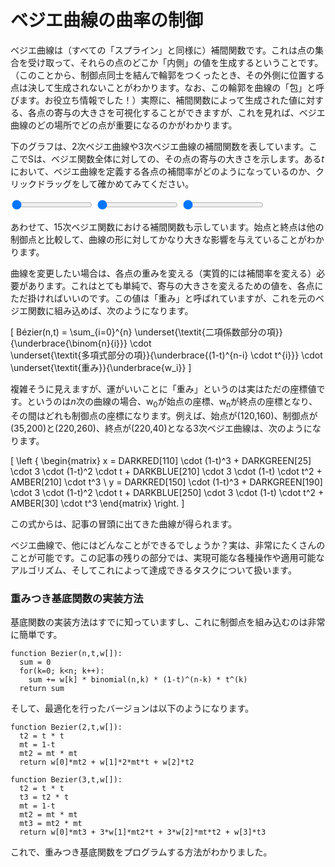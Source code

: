 # ベジエ曲線の曲率の制御

ベジエ曲線は（すべての「スプライン」と同様に）補間関数です。これは点の集合を受け取って、それらの点のどこか「内側」の値を生成するということです。（このことから、制御点同士を結んで輪郭をつくったとき、その外側に位置する点は決して生成されないことがわかります。なお、この輪郭を曲線の「包」と呼びます。お役立ち情報でした！）実際に、補間関数によって生成された値に対する、各点の寄与の大きさを可視化することができますが、これを見れば、ベジエ曲線のどの場所でどの点が重要になるのかがわかります。

下のグラフは、2次ベジエ曲線や3次ベジエ曲線の補間関数を表しています。ここでSは、ベジエ関数全体に対しての、その点の寄与の大きさを示します。ある<i>t</i>において、ベジエ曲線を定義する各点の補間率がどのようになっているのか、クリックドラッグをして確かめてみてください。

<div class="figure">
<graphics-element title="2次の補間" src="./lerp.js" data-degree="3">
  <input type="range" min="0" max="1" step="0.01" value="0" class="slide-control">
</graphics-element>
<graphics-element title="3次の補間" src="./lerp.js" data-degree="4">
  <input type="range" min="0" max="1" step="0.01" value="0" class="slide-control">
</graphics-element>
<graphics-element title="15次の補間" src="./lerp.js" data-degree="15">
  <input type="range" min="0" max="1" step="0.01" value="0" class="slide-control">
</graphics-element>
</div>

あわせて、15次ベジエ関数における補間関数も示しています。始点と終点は他の制御点と比較して、曲線の形に対してかなり大きな影響を与えていることがわかります。

曲線を変更したい場合は、各点の重みを変える（実質的には補間率を変える）必要があります。これはとても単純で、寄与の大きさを変えるための値を、各点にただ掛ければいいのです。この値は「重み」と呼ばれていますが、これを元のベジエ関数に組み込めば、次のようになります。

\[
  Bézier(n,t) = \sum_{i=0}^{n}
                \underset{\textit{二項係数部分の項}}{\underbrace{\binom{n}{i}}}
                \cdot\
                \underset{\textit{多項式部分の項}}{\underbrace{(1-t)^{n-i} \cdot t^{i}}}
                \cdot\
                \underset{\textit{重み}}{\underbrace{w_i}}
\]

複雑そうに見えますが、運がいいことに「重み」というのは実はただの座標値です。というのは<i>n</i>次の曲線の場合、w<sub>0</sub>が始点の座標、w<sub>n</sub>が終点の座標となり、その間はどれも制御点の座標になります。例えば、始点が(120,160)、制御点が(35,200)と(220,260)、終点が(220,40)となる3次ベジエ曲線は、次のようになります。

\[
\left \{ \begin{matrix}
  x = DARKRED[110] \cdot (1-t)^3 + DARKGREEN[25] \cdot 3 \cdot (1-t)^2 \cdot t + DARKBLUE[210] \cdot 3 \cdot (1-t) \cdot t^2 + AMBER[210] \cdot t^3 \\
  y = DARKRED[150] \cdot (1-t)^3 + DARKGREEN[190] \cdot 3 \cdot (1-t)^2 \cdot t + DARKBLUE[250] \cdot 3 \cdot (1-t) \cdot t^2 + AMBER[30] \cdot t^3
\end{matrix} \right.
\]

この式からは、記事の冒頭に出てきた曲線が得られます。

<Graphic title="あの3次ベジエ曲線" setup={this.drawCubic} draw={this.drawCurve}/>

ベジエ曲線で、他にはどんなことができるでしょうか？実は、非常にたくさんのことが可能です。この記事の残りの部分では、実現可能な各種操作や適用可能なアルゴリズム、そしてこれによって達成できるタスクについて扱います。

<div class="howtocode">

### 重みつき基底関数の実装方法

基底関数の実装方法はすでに知っていますし、これに制御点を組み込むのは非常に簡単です。

```
function Bezier(n,t,w[]):
  sum = 0
  for(k=0; k<n; k++):
    sum += w[k] * binomial(n,k) * (1-t)^(n-k) * t^(k)
  return sum
```

そして、最適化を行ったバージョンは以下のようになります。

```
function Bezier(2,t,w[]):
  t2 = t * t
  mt = 1-t
  mt2 = mt * mt
  return w[0]*mt2 + w[1]*2*mt*t + w[2]*t2

function Bezier(3,t,w[]):
  t2 = t * t
  t3 = t2 * t
  mt = 1-t
  mt2 = mt * mt
  mt3 = mt2 * mt
  return w[0]*mt3 + 3*w[1]*mt2*t + 3*w[2]*mt*t2 + w[3]*t3
```

これで、重みつき基底関数をプログラムする方法がわかりました。

</div>
